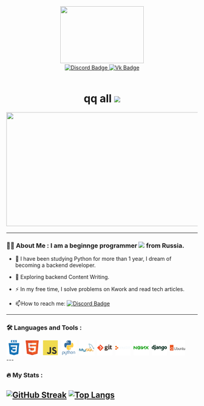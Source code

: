 <div id="header" align="center">
  <img src="https://i.pinimg.com/originals/63/e0/ce/63e0ce7b1ba10ade3ade6031a4f449de.gif" width="220" height="150"/>
  <div id="badges">
  <a href="https://discord.com/users/622001497705545738/">
    <img src="https://img.shields.io/badge/Discord-blue?logo=discord&logoColor=white&style=for-the-badge" alt="Discord Badge"/>
  </a>
  <a href="https://vk.com/fleksozavr">
    <img src="https://img.shields.io/badge/VK-blue?logo=vkontakte&logoColor=white&style=for-the-badge" alt="Vk Badge"/>
  </a>   
</div>
  <img src="https://komarev.com/ghpvc/?username=fleksozavr&style=flat-square&color=blue" alt=""/>
<h1>
  qq all
  <img src="https://media.giphy.com/media/hvRJCLFzcasrR4ia7z/giphy.gif" width="30px"/>
</h1>
  <div align="center">
  <img src="https://media.giphy.com/media/dWesBcTLavkZuG35MI/giphy.gif" width="600" height="300"/>
</div>
</div>

---

### :woman_technologist: About Me : I am a beginnge programmer <img src="https://media.giphy.com/media/WUlplcMpOCEmTGBtBW/giphy.gif" width="30"> from Russia.
- :telescope: I have been studying Python for more than 1 year, I dream of becoming a backend developer.

- :seedling: Exploring backend Content Writing.

- :zap: In my free time, I solve problems on Kwork and read tech articles.

- :mailbox:How to reach me: [![Discord Badge](https://img.shields.io/badge/Discord-blue?logo=discord&logoColor=white&style=for-the-badge)](https://discord.com/users/622001497705545738/)
- ---

### :hammer_and_wrench: Languages and Tools :
<div>
  <img src="https://github.com/devicons/devicon/blob/master/icons/css3/css3-plain-wordmark.svg"  title="CSS3" alt="CSS" width="40" height="40"/>&nbsp;
  <img src="https://github.com/devicons/devicon/blob/master/icons/html5/html5-original.svg" title="HTML5" alt="HTML" width="40" height="40"/>&nbsp;
  <img src="https://github.com/devicons/devicon/blob/master/icons/javascript/javascript-original.svg" title="JavaScript" alt="JavaScript" width="40" height="40"/>&nbsp;
  <img src="https://github.com/devicons/devicon/blob/master/icons/python/python-original-wordmark.svg" title="Python" **alt="Python" width="40" height="40"/>&nbsp;
  <img src="https://github.com/devicons/devicon/blob/master/icons/mysql/mysql-original-wordmark.svg" title="MySQL"  alt="MySQL" width="40" height="40"/>&nbsp;
  <img src="https://github.com/devicons/devicon/blob/master/icons/git/git-original-wordmark.svg" title="Git" **alt="Git" width="40" height="40"/>&nbsp;
  <img src="https://github.com/devicons/devicon/blob/master/icons/replit/replit-original-wordmark.svg" title="Repl" **alt="Repl" width="40" height="40"/>&nbsp;
  <img src="https://github.com/devicons/devicon/blob/master/icons/nginx/nginx-original.svg" title="Nginx" **alt="Nginx" width="40" height="40"/>&nbsp;
  <img src="https://github.com/devicons/devicon/blob/master/icons/django/django-plain-wordmark.svg" title="Django" **alt="Django" width="40" height="40"/>&nbsp;
  <img src="https://github.com/devicons/devicon/blob/master/icons/ubuntu/ubuntu-original-wordmark.svg" title="Ubuntu" alt="Ubuntu" width="40" height="40"/>&nbsp;
</div>
---

### :fire: My Stats :
[![GitHub Streak](http://github-readme-streak-stats.herokuapp.com?user=fleksozavr&theme=dark&background=000000)](https://git.io/streak-stats)
[![Top Langs](https://github-readme-stats.vercel.app/api/top-langs/?username=fleksozavr&layout=compact&theme=vision-friendly-dark)](https://github.com/anuraghazra/github-readme-stats)
---

    

